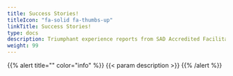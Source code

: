 ```yaml
---
title: Success Stories!
titleIcon: "fa-solid fa-thumbs-up"
linkTitle: Success Stories!
type: docs
description: Triumphant experience reports from SAD Accredited Facilitators!
weight: 99
---
```


{{% alert title="" color="info" %}}
{{< param description >}}
{{% /alert %}}
